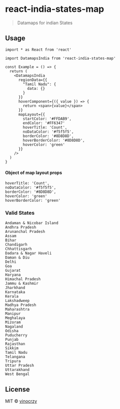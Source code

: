 # react-india-states-map

> Datamaps for indian States

## Usage

```tsx
import * as React from 'react'

import DatamapsIndia from 'react-india-states-map'

const Example = () => {
  return (
    <DatamapsIndia
      regionData={{
        "Tamil Nadu": {
          data: {}
        }
      }}
      hoverComponent={({ value }) => {
        return <span>{value}</span>
      }}
      mapLayout={{
        startColor: '#FFDAB9',
        endColor: '#FF6347'
        hoverTitle: 'Count',
        noDataColor: '#f5f5f5',
        borderColor: '#8D8D8D',
        hoverBorderColor: '#8D8D8D',
        hoverColor: 'green'
      }}
    />
  )
}
```

#### Object of map layout props

```
hoverTitle: 'Count',
noDataColor: '#f5f5f5',
borderColor: '#8D8D8D',
hoverColor: 'green'
hoverBorderColor: 'green'
```

### Valid States

```
Andaman & Nicobar Island
Andhra Pradesh
Arunanchal Pradesh
Assam
Bihar
Chandigarh
Chhattisgarh
Dadara & Nagar Haveli
Daman & Diu
Delhi
Goa
Gujarat
Haryana
Himachal Pradesh
Jammu & Kashmir
Jharkhand
Karnataka
Kerala
Lakshadweep
Madhya Pradesh
Maharashtra
Manipur
Meghalaya
Mizoram
Nagaland
Odisha
Puducherry
Punjab
Rajasthan
Sikkim
Tamil Nadu
Telangana
Tripura
Uttar Pradesh
Uttarakhand
West Bengal
```

## License

MIT © [vinocrzy](https://github.com/vinocrzy)
